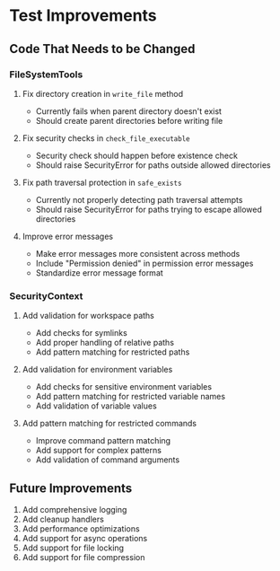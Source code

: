# Test Improvements

## Code That Needs to be Changed

### FileSystemTools

1. Fix directory creation in `write_file` method

   - Currently fails when parent directory doesn't exist
   - Should create parent directories before writing file

2. Fix security checks in `check_file_executable`

   - Security check should happen before existence check
   - Should raise SecurityError for paths outside allowed directories

3. Fix path traversal protection in `safe_exists`

   - Currently not properly detecting path traversal attempts
   - Should raise SecurityError for paths trying to escape allowed directories

4. Improve error messages
   - Make error messages more consistent across methods
   - Include "Permission denied" in permission error messages
   - Standardize error message format

### SecurityContext

1. Add validation for workspace paths

   - Add checks for symlinks
   - Add proper handling of relative paths
   - Add pattern matching for restricted paths

2. Add validation for environment variables

   - Add checks for sensitive environment variables
   - Add pattern matching for restricted variable names
   - Add validation of variable values

3. Add pattern matching for restricted commands
   - Improve command pattern matching
   - Add support for complex patterns
   - Add validation of command arguments

## Future Improvements

1. Add comprehensive logging
2. Add cleanup handlers
3. Add performance optimizations
4. Add support for async operations
5. Add support for file locking
6. Add support for file compression
